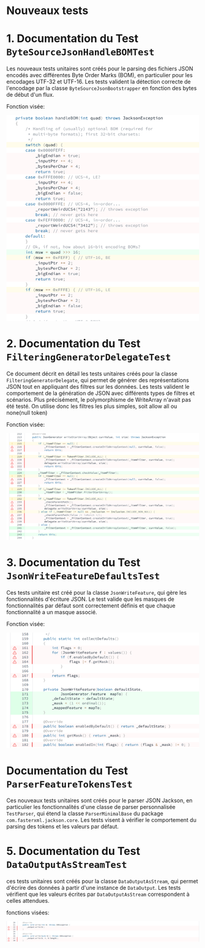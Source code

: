 # Nouveaux tests

# 1. Documentation du Test `ByteSourceJsonHandleBOMTest`

Les nouveaux tests unitaires sont créés pour le parsing des fichiers JSON encodés avec différentes Byte Order Marks (BOM), en particulier pour les encodages UTF-32 et UTF-16. Les tests valident la détection correcte de l'encodage par la classe `ByteSourceJsonBootstrapper` en fonction des bytes de début d'un flux.

Fonction visée:

![HandleBom.png](NouvTests_Coverage%2FHandleBom.png)

# 2. Documentation du Test `FilteringGeneratorDelegateTest`

Ce document décrit en détail les tests unitaires créés pour la classe `FilteringGeneratorDelegate`, qui permet de générer des représentations JSON tout en appliquant des filtres sur les données. Les tests valident le comportement de la génération de JSON avec différents types de filtres et scénarios. Plus précisément, le polymorphisme de WriteArray n'avait pas été testé. On utilise donc les filtres les plus simples, soit allow all ou none(null token)

Fonction visée:

![FilteringGen.png](NouvTests_Coverage%2FFilteringGen.png)

# 3. Documentation du Test `JsonWriteFeatureDefaultsTest`

Ces tests unitaire est créé pour la classe `JsonWriteFeature`, qui gère les fonctionnalités d'écriture JSON. Le test valide que les masques de fonctionnalités par défaut sont correctement définis et que chaque fonctionnalité a un masque associé.

Fonction visée:

![DefaultFeat.png](NouvTests_Coverage%2FDefaultFeat.png)

# Documentation du Test `ParserFeatureTokensTest`

Ces nouveaux tests unitaires sont créés pour le parser JSON Jackson, en particulier les fonctionnalités d'une classe de parser personnalisée `TestParser`, qui étend la classe `ParserMinimalBase` du package `com.fasterxml.jackson.core`. Les tests visent à vérifier le comportement du parsing des tokens et les valeurs par défaut.

# 5. Documentation du Test `DataOutputAsStreamTest`

ces tests unitaires sont créés pour la classe `DataOutputAsStream`, qui permet d'écrire des données à partir d'une instance de `DataOutput`. Les tests vérifient que les valeurs écrites par `DataOutputAsStream` correspondent à celles attendues.

fonctions visées:

![DataOutputStream.png](NouvTests_Coverage%2FDataOutputStream.png)
